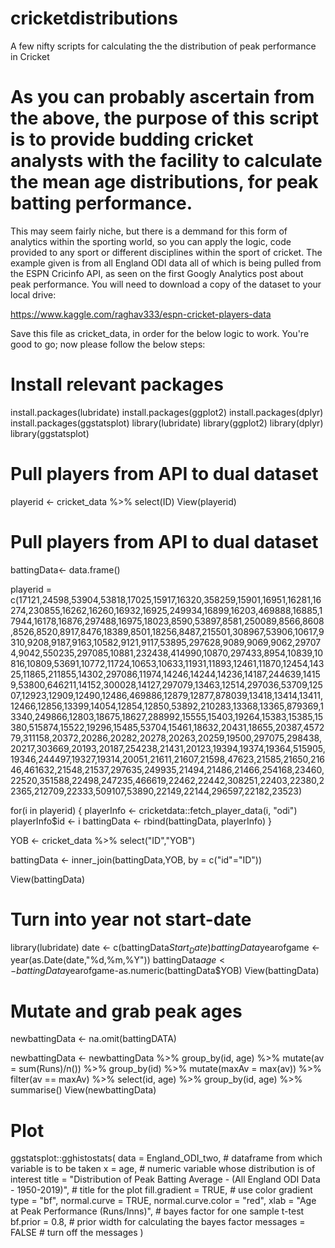 # cricketdistributions
A few nifty scripts for calculating the the distribution of peak performance in Cricket

# As you can probably ascertain from the above, the purpose of this script is to provide budding cricket analysts with the facility to calculate the mean age distributions, for peak batting performance.
This may seem fairly niche, but there is a demmand for this form of analytics within the sporting world, so you can apply the logic, code provided to any sport or different disciplines within the sport of cricket.
The example given is from all England ODI data all of which is being pulled from the ESPN Cricinfo API, as seen on the first Googly Analytics post about peak performance.
You will  need to download a copy of the dataset to your local drive:

https://www.kaggle.com/raghav333/espn-cricket-players-data

Save this file as cricket_data, in order for the below logic to work. You're good to go; now please follow the below steps:

# Install relevant packages

install.packages(lubridate)
install.packages(ggplot2)
install.packages(dplyr)
install.packages(ggstatsplot)
library(lubridate)
library(ggplot2)
library(dplyr)
library(ggstatsplot)

# Pull players from API to dual dataset

playerid <- 
  cricket_data %>%
  select(ID)
View(playerid)

# Pull players from API to dual dataset

battingData<- data.frame()

playerid = c(17121,24598,53904,53818,17025,15917,16320,358259,15901,16951,16281,16274,230855,16262,16260,16932,16925,249934,16899,16203,469888,16885,17944,16178,16876,297488,16975,18023,8590,53897,8581,250089,8566,8608,8526,8520,8917,8476,18389,8501,18256,8487,215501,308967,53906,10617,9310,9208,9187,9163,10582,9121,9117,53895,297628,9089,9069,9062,297074,9042,550235,297085,10881,232438,414990,10870,297433,8954,10839,10816,10809,53691,10772,11724,10653,10633,11931,11893,12461,11870,12454,14325,11865,211855,14302,297086,11974,14246,14244,14236,14187,244639,14159,53800,646211,14152,300028,14127,297079,13463,12514,297036,53709,12507,12923,12909,12490,12486,469886,12879,12877,878039,13418,13414,13411,12466,12856,13399,14054,12854,12850,53892,210283,13368,13365,879369,13340,249866,12803,18675,18627,288992,15555,15403,19264,15383,15385,15380,515874,15522,19296,15485,53704,15461,18632,20431,18655,20387,457279,311158,20372,20286,20282,20278,20263,20259,19500,297075,298438,20217,303669,20193,20187,254238,21431,20123,19394,19374,19364,515905,19346,244497,19327,19314,20051,21611,21607,21598,47623,21585,21650,21646,461632,21548,21537,297635,249935,21494,21486,21466,254168,23460,22520,351588,22498,247235,466619,22462,22442,308251,22403,22380,22365,212709,22333,509107,53890,22149,22144,296597,22182,23523)

for(i in playerid)  {
  playerInfo <- cricketdata::fetch_player_data(i, "odi")
  playerInfo$id <- i
  battingData <- rbind(battingData, playerInfo)
}

YOB <- cricket_data %>% select("ID","YOB")

battingData <- inner_join(battingData,YOB, by = c("id"="ID"))

View(battingData)

# Turn into year not start-date

library(lubridate)
date <- c(battingData$Start_Date)
battingData$yearofgame <- year(as.Date(date,"%d,%m,%Y"))
battingData$age <- battingData$yearofgame-as.numeric(battingData$YOB)
View(battingData)

# Mutate and grab peak ages

newbattingData <- na.omit(battingDATA)

newbattingData <- newbattingData %>% 
  group_by(id, age) %>% 
  mutate(av = sum(Runs)/n()) %>% 
  group_by(id) %>% 
  mutate(maxAv = max(av)) %>% 
  filter(av == maxAv) %>% 
  select(id, age) %>% 
  group_by(id, age) %>% 
  summarise()
View(newbattingData)


# Plot 
ggstatsplot::gghistostats(
  data = England_ODI_two, # dataframe from which variable is to be taken
  x = age, # numeric variable whose distribution is of interest
  title = "Distribution of Peak Batting Average - (All England ODI Data - 1950-2019)", # title for the plot
  fill.gradient = TRUE, # use color gradient
  type = "bf",
  normal.curve = TRUE,
  normal.curve.color = "red",
  xlab = "Age at Peak Performance (Runs/Inns)", # bayes factor for one sample t-test
  bf.prior = 0.8, # prior width for calculating the bayes factor
  messages = FALSE # turn off the messages
)



